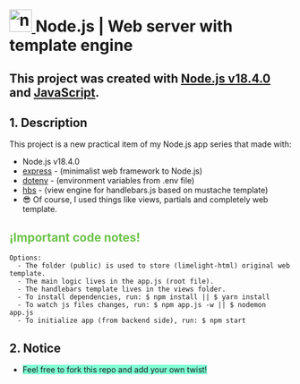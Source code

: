 # <a href="https://nodejs.org/es/" target="_blank"> <img src="https://www.vectorlogo.zone/logos/nodejs/nodejs-icon.svg" alt="nodejs" width="40" height="40"/> </a> Node.js | Web server with template engine

## This project was created with [Node.js v18.4.0](https://nodejs.org/es/blog/release/v18.4.0/) and [JavaScript](https://developer.mozilla.org/es/docs/Web/JavaScript).</h2>

## 1. Description
This project is a new practical item of my Node.js app series that made with:
 - Node.js v18.4.0
 - [express](https://www.npmjs.com/package/express) - (minimalist web framework to Node.js)
 - [dotenv](https://www.npmjs.com/package/dotenv) - (environment variables from .env file)
 - [hbs](https://www.npmjs.com/package/hbs) - (view engine for handlebars.js based on mustache template)
 - 😎 Of course, I used things like views, partials and completely web template. 

<h2 style="color: #6cc24a">¡Important code notes!</h2>

```
Options:
  - The folder (public) is used to store (limelight-html) original web template.
  - The main logic lives in the app.js (root file).
  - The handlebars template lives in the views folder.
  - To install dependencies, run: $ npm install || $ yarn install
  - To watch js files changes, run: $ npm app.js -w || $ nodemon app.js 
  - To initialize app (from backend side), run: $ npm start
```

## 2. Notice
<ul>
  <li>
    <span style="background-color: #7fffd4;">Feel free to fork this repo and add your own twist!
    </span>
  </li>
</ul>